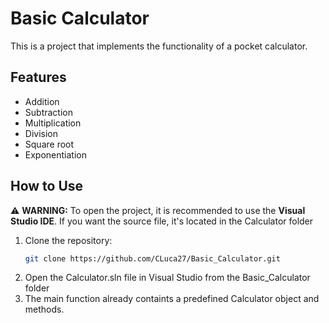 # Basic Calculator
This is a project that implements the functionality of a pocket calculator.

## Features
- Addition
- Subtraction
- Multiplication
- Division
- Square root
- Exponentiation

## How to Use 
⚠ **WARNING:** To open the project, it is recommended to use the **Visual Studio IDE**. If you want the source file, it's located in the Calculator folder

1. Clone the repository:
   ```sh
   git clone https://github.com/CLuca27/Basic_Calculator.git
2. Open the Calculator.sln file in Visual Studio from the Basic_Calculator folder
3. The main function already containts a predefined Calculator object and methods. 

